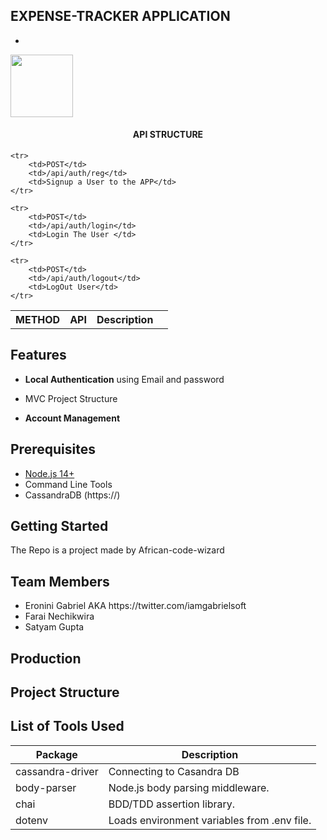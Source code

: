 

## EXPENSE-TRACKER APPLICATION
- 

<img src="Datasax_Hackerthon.png" width="100">
<h4 align="center">API STRUCTURE</h4>


<table style="width:100%">
    <tr>
        <th>METHOD</th>
        <th>API</th>
        <th>Description<th> 
    </tr>

    <tr>
        <td>POST</td>
        <td>/api/auth/reg</td>
        <td>Signup a User to the APP</td>
    </tr>

    <tr>
        <td>POST</td>
        <td>/api/auth/login</td>
        <td>Login The User </td>
    </tr>

    <tr>
        <td>POST</td>
        <td>/api/auth/logout</td>
        <td>LogOut User</td>
    </tr>
</table>

Features
--------
- **Local Authentication** using Email and password 
- MVC Project Structure

- **Account Management**


Prerequisites
-------------
- [Node.js 14+](http://nodejs.org)
- Command Line Tools
- CassandraDB (https://)



Getting Started
---------------

The Repo is a project made by African-code-wizard 

Team Members
-------------
<ul>
    <li>Eronini Gabriel AKA https://twitter.com/iamgabrielsoft</li>
    <li>Farai Nechikwira</li>
    <li>Satyam Gupta</li>
</ul>




Production 
-----------



Project Structure
-----------------



List of Tools Used
----------------
| Package                         | Description                                                             |
| ------------------------------- | ------------------------------------------------------------------------|
| cassandra-driver                | Connecting to Casandra           DB                                     |
| body-parser                     | Node.js body parsing middleware.                                        |
| chai                            | BDD/TDD assertion library.                                              |
| dotenv                          | Loads environment variables from .env file.                             |

   
